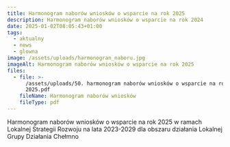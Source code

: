 ```yaml
---
title: Harmonogram naborów wniosków o wsparcie na rok 2025
description: Harmonogram naborów wniosków o wsparcie na rok 2024
date: 2025-01-02T08:05:43+01:00
tags:
  - aktualny
  - news
  - glowna
image: /assets/uploads/harmonogran_naboru.jpg
imageAlt: Harmonogram naborów wniosków o wsparcie na rok 2025
files:
  - file: >-
      /assets/uploads/50. harmonogram naborów wniosków o wsparcie na rok
      2025.pdf
    fileName: Harmonogram naborów wniosków
    fileType: pdf
---
```

Harmonogram naborów wniosków o wsparcie na rok 2025 w ramach Lokalnej Strategii Rozwoju na lata 2023-2029 dla obszaru działania Lokalnej Grupy Działania Chełmno

